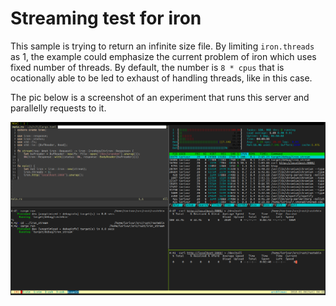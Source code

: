# Streaming test for iron

This sample is trying to return an infinite size file.
By limiting `iron.threads` as 1, the example could emphasize the current problem of iron which uses fixed number of threads. By default, the number is `8 * cpus` that is ocationally able to be led to exhaust of handling threads, like in this case.

The pic below is a screenshot of an experiment that runs this server and parallelly requests to it.

![Screenshot of an experiment; two parallel request](streaming_test.png)
